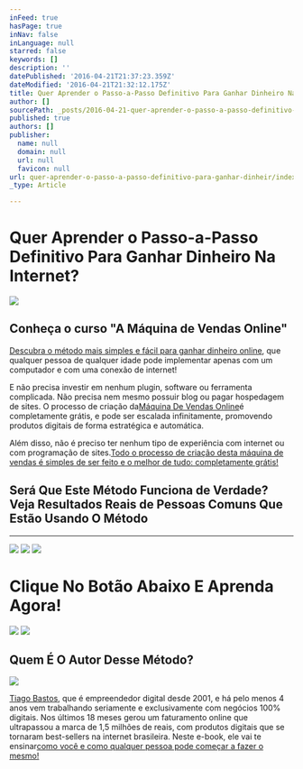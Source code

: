 ```yaml
---
inFeed: true
hasPage: true
inNav: false
inLanguage: null
starred: false
keywords: []
description: ''
datePublished: '2016-04-21T21:37:23.359Z'
dateModified: '2016-04-21T21:32:12.175Z'
title: Quer Aprender o Passo-a-Passo Definitivo Para Ganhar Dinheiro Na Internet?
author: []
sourcePath: _posts/2016-04-21-quer-aprender-o-passo-a-passo-definitivo-para-ganhar-dinheir.md
published: true
authors: []
publisher:
  name: null
  domain: null
  url: null
  favicon: null
url: quer-aprender-o-passo-a-passo-definitivo-para-ganhar-dinheir/index.html
_type: Article

---
```

# Quer Aprender o Passo-a-Passo Definitivo Para Ganhar Dinheiro Na Internet?
![](https://the-grid-user-content.s3-us-west-2.amazonaws.com/7aba4e83-fce6-47de-9510-9517816cbb2c.jpg)

## **Conheça o curso "A Máquina de Vendas Online"**

[Descubra o método mais simples e fácil para ganhar dinheiro online][0], que qualquer pessoa de qualquer idade pode implementar apenas com um computador e com uma conexão de internet!

E não precisa investir em nenhum plugin, software ou ferramenta complicada. Não precisa nem mesmo possuir blog ou pagar hospedagem de sites. O processo de criação da[Máquina De Vendas Online][0]é completamente grátis, e pode ser escalada infinitamente, promovendo produtos digitais de forma estratégica e automática.

Além disso, não é preciso ter nenhum tipo de experiência com internet ou com programação de sites.[Todo o processo de criação desta máquina de vendas é simples de ser feito e o melhor de tudo: completamente grátis!][0]

## **Será Que Este Método Funciona de Verdade? Veja Resultados Reais de Pessoas Comuns Que Estão Usando O Método**

****
![](https://the-grid-user-content.s3-us-west-2.amazonaws.com/435c2061-3192-4b5b-aa6b-ea22b1e65992.png)
![](https://the-grid-user-content.s3-us-west-2.amazonaws.com/af873c41-098c-4ffd-9ccb-97bfdcb5c388.png)
![](https://the-grid-user-content.s3-us-west-2.amazonaws.com/ec34df68-a4ac-454d-a073-3624eec6fc5c.png)

# **Clique No Botão Abaixo E Aprenda Agora!**
![](https://the-grid-user-content.s3-us-west-2.amazonaws.com/b7e2804b-3be4-40dd-b263-8ea6b82484b3.png)
![](https://the-grid-user-content.s3-us-west-2.amazonaws.com/84dc36dd-452a-4c90-82ba-9c150c235d02.png)

## **Quem É O Autor Desse Método?**
![](https://the-grid-user-content.s3-us-west-2.amazonaws.com/2693d269-a812-4215-bf5e-afb876595f2d.jpg)

[Tiago Bastos][0], que é empreendedor digital desde 2001, e há pelo menos 4 anos vem trabalhando seriamente e exclusivamente com negócios 100% digitais. Nos últimos 18 meses gerou um faturamento online que ultrapassou a marca de 1,5 milhões de reais, com produtos digitais que se tornaram best-sellers na internet brasileira. Neste e-book, ele vai te ensinar[co][0][mo você e como qualquer pessoa pode começar a fazer o mesmo!][1]

[0]: http://www.85.kmitd6.com/w/1e3eGYiebYOsHvIUme763a0-69
[1]: null